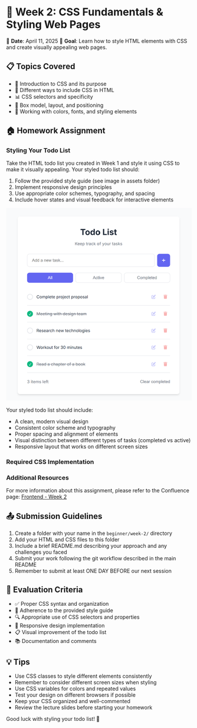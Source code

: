 # 📝 Week 2: CSS Fundamentals & Styling Web Pages

📅 **Date**: April 11, 2025
🎯 **Goal**: Learn how to style HTML elements with CSS and create visually appealing web pages.

## 📋 Topics Covered

- 🎨 Introduction to CSS and its purpose
- 🔗 Different ways to include CSS in HTML
- 📊 CSS selectors and specificity
- 📏 Box model, layout, and positioning
- 🌈 Working with colors, fonts, and styling elements

## 🏠 Homework Assignment

### Styling Your Todo List

Take the HTML todo list you created in Week 1 and style it using CSS to make it visually appealing. Your styled todo list should:

1. Follow the provided style guide (see image in assets folder)
2. Implement responsive design principles
3. Use appropriate color schemes, typography, and spacing
4. Include hover states and visual feedback for interactive elements

![Todo List Style Guide](../../assets/images/style-guide.png)

Your styled todo list should include:

- A clean, modern visual design
- Consistent color scheme and typography
- Proper spacing and alignment of elements
- Visual distinction between different types of tasks (completed vs active)
- Responsive layout that works on different screen sizes

### Required CSS Implementation

### Additional Resources

For more information about this assignment, please refer to the Confluence page:
[Frontend - Week 2](https://tkukampfportal.atlassian.net/wiki/spaces/TK/pages/12812293/Week+2+-+Beginner+-+Frontend+Documentation)

## 📤 Submission Guidelines

1. Create a folder with your name in the `beginner/week-2/` directory
2. Add your HTML and CSS files to this folder
3. Include a brief README.md describing your approach and any challenges you faced
4. Submit your work following the git workflow described in the main README
5. Remember to submit at least ONE DAY BEFORE our next session

## 🌟 Evaluation Criteria

- ✅ Proper CSS syntax and organization
- 🎯 Adherence to the provided style guide
- 🔍 Appropriate use of CSS selectors and properties
- 📐 Responsive design implementation
- 📋 Visual improvement of the todo list
- 📚 Documentation and comments

## 💡 Tips

- Use CSS classes to style different elements consistently
- Remember to consider different screen sizes when styling
- Use CSS variables for colors and repeated values
- Test your design on different browsers if possible
- Keep your CSS organized and well-commented
- Review the lecture slides before starting your homework

Good luck with styling your todo list! 💅
